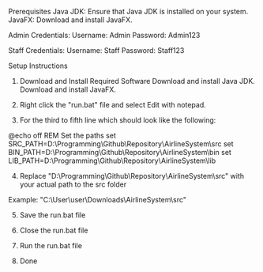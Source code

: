 Prerequisites
Java JDK: Ensure that Java JDK is installed on your system.
JavaFX: Download and install JavaFX.

Admin Credentials:
Username: Admin
Password: Admin123

Staff Credentials:
Username: Staff
Password: Staff123

Setup Instructions
1. Download and Install Required Software
  Download and install Java JDK.
  Download and install JavaFX.

2. Right click the "run.bat" file and select Edit with notepad. 

3. For the third to fifth line which should look like the following:

@echo off
REM Set the paths
set SRC_PATH=D:\Programming\Github\Repository\AirlineSystem\src
set BIN_PATH=D:\Programming\Github\Repository\AirlineSystem\bin
set LIB_PATH=D:\Programming\Github\Repository\AirlineSystem\lib

4. Replace "D:\Programming\Github\Repository\AirlineSystem\src" with your actual path to the src folder

Example: "C:\User\user\Downloads\AirlineSystem\src"

5. Save the run.bat file

6. Close the run.bat file 

7. Run the run.bat file

8. Done